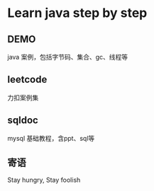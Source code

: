 # Learn java step by step 

## DEMO
java 案例，包括字节码、集合、gc、线程等

## leetcode 
力扣案例集

## sqldoc

mysql 基础教程，含ppt、sql等

## 寄语
Stay hungry, Stay foolish